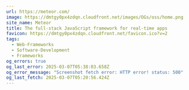 ```yaml
---
url: https://meteor.com/
image: https://dmtgy0px4zdqn.cloudfront.net/images/OGs/oss/home.png
site_name: Meteor
title: The full-stack JavaScript framework for real-time apps
favicon: https://dmtgy0px4zdqn.cloudfront.net/favicon.ico?v=2
tags:
  - Web-Frameworks
  - Software-Development
  - Frameworks
og_errors: true
og_last_error: 2025-03-07T05:38:03.658Z
og_error_message: "Screenshot fetch error: HTTP error! status: 500"
og_last_fetch: 2025-03-07T05:20:56.424Z
---
```



